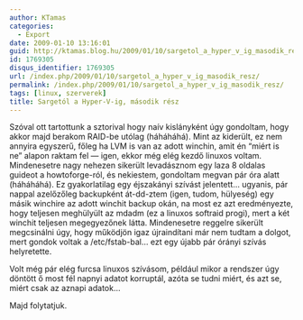 ```yaml
---
author: KTamas
categories:
  - Export
date: 2009-01-10 13:16:01
guid: http://ktamas.blog.hu/2009/01/10/sargetol_a_hyper_v_ig_masodik_resz
id: 1769305
disqus_identifier: 1769305
url: /index.php/2009/01/10/sargetol_a_hyper_v_ig_masodik_resz/
permalink: /index.php/2009/01/10/sargetol_a_hyper_v_ig_masodik_resz/
tags: [linux, szerverek]
title: Sargetól a Hyper-V-ig, második rész
---
```


Szóval ott tartottunk a sztorival hogy naív kislányként úgy gondoltam, hogy akkor majd berakom RAID-be utólag (háháháhá). Mint az kiderült, ez nem annyira egyszerű, főleg ha LVM is van az adott winchin, amit én &#8220;miért is ne&#8221; alapon raktam fel &#8212; igen, ekkor még elég kezdő linuxos voltam. Mindenesetre nagy nehezen sikerült levadásznom egy laza 8 oldalas guideot a howtoforge-ról, és nekiestem, gondoltam megvan pár óra alatt (háháháhá). Ez gyakorlatilag egy éjszakányi szívást jelentett&#8230; ugyanis, pár nappal azelőzőleg backupként át-dd-ztem (igen, tudom, hülyeség) egy másik winchire az adott winchit backup okán, na most ez azt eredményezte, hogy teljesen meghülyült az mdadm (ez a linuxos softraid progi), mert a két winchit teljesen megegyezőnek látta. Mindenesetre reggelre sikerült megcsinálni úgy, hogy működjön igaz újraindítani már nem tudtam a dolgot, mert gondok voltak a /etc/fstab-bal&#8230; ezt egy újabb pár órányi szívás helyretette. 

Volt még pár elég furcsa linuxos szívásom, például mikor a rendszer úgy döntött ő most fél napnyi adatot korruptál, azóta se tudni miért, és azt se, miért csak az aznapi adatok&#8230; 

Majd folytatjuk.
